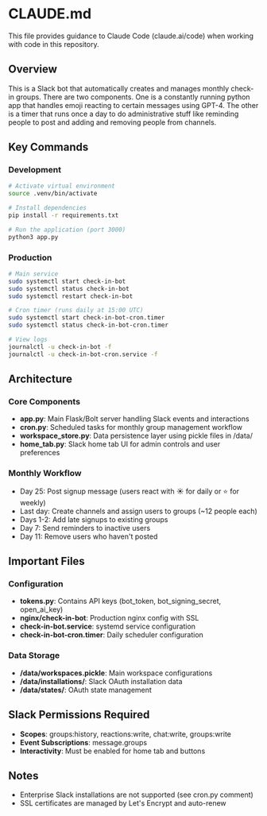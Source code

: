 # CLAUDE.md

This file provides guidance to Claude Code (claude.ai/code) when working with code in this repository.

## Overview

This is a Slack bot that automatically creates and manages monthly check-in groups.
There are two components. One is a constantly running python app that handles emoji reacting to certain messages using GPT-4. The other is a timer that runs once a day to do administrative stuff like reminding people to post and adding and removing people from channels.

## Key Commands

### Development
```bash
# Activate virtual environment
source .venv/bin/activate

# Install dependencies
pip install -r requirements.txt

# Run the application (port 3000)
python3 app.py
```

### Production
```bash
# Main service
sudo systemctl start check-in-bot
sudo systemctl status check-in-bot
sudo systemctl restart check-in-bot

# Cron timer (runs daily at 15:00 UTC)
sudo systemctl start check-in-bot-cron.timer
sudo systemctl status check-in-bot-cron.timer

# View logs
journalctl -u check-in-bot -f
journalctl -u check-in-bot-cron.service -f
```

## Architecture

### Core Components
- **app.py**: Main Flask/Bolt server handling Slack events and interactions
- **cron.py**: Scheduled tasks for monthly group management workflow
- **workspace_store.py**: Data persistence layer using pickle files in /data/
- **home_tab.py**: Slack home tab UI for admin controls and user preferences

### Monthly Workflow
- Day 25: Post signup message (users react with ☀️ for daily or ⭐ for weekly)
- Last day: Create channels and assign users to groups (~12 people each)
- Days 1-2: Add late signups to existing groups
- Day 7: Send reminders to inactive users
- Day 11: Remove users who haven't posted

## Important Files

### Configuration
- **tokens.py**: Contains API keys (bot_token, bot_signing_secret, open_ai_key)
- **nginx/check-in-bot**: Production nginx config with SSL
- **check-in-bot.service**: systemd service configuration
- **check-in-bot-cron.timer**: Daily scheduler configuration

### Data Storage
- **/data/workspaces.pickle**: Main workspace configurations
- **/data/installations/**: Slack OAuth installation data
- **/data/states/**: OAuth state management

## Slack Permissions Required
- **Scopes**: groups:history, reactions:write, chat:write, groups:write
- **Event Subscriptions**: message.groups
- **Interactivity**: Must be enabled for home tab and buttons

## Notes
- Enterprise Slack installations are not supported (see cron.py comment)
- SSL certificates are managed by Let's Encrypt and auto-renew
